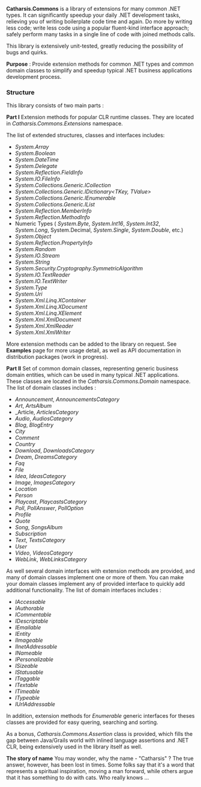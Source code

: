 **Catharsis.Commons** is a library of extensions for many common .NET types. It can significantly speedup your daily .NET development tasks, relieving you of writing boilerplate code time and again. Do more by writing less code; write less code using a popular fluent-kind interface approach; safely perform many tasks in a single line of code with joined methods calls.

This library is extensively unit-tested, greatly reducing the possibility of bugs and quirks.

**Purpose** : Provide extension methods for common .NET types and common domain classes to simplify and speedup typical .NET business applications development process.

### Structure
This library consists of two main parts :

**Part I**
Extension methods for popular CLR runtime classes. They are located in _Catharsis.Commons.Extensions_ namespace.

The list of extended structures, classes and interfaces includes:
* _System.Array_
* _System.Boolean_
* _System.DateTime_
* _System.Delegate_
* _System.Reflection.FieldInfo_
* _System.IO.FileInfo_
* _System.Collections.Generic.ICollection<T>_
* _System.Collections.Generic.IDictionary<TKey, TValue>_
* _System.Collections.Generic.IEnumerable<T>_
* _System.Collections.Generic.IList<T>_
* _System.Reflection.MemberInfo_
* _System.Reflection.MethodInfo_
* Numeric Types ( _System.Byte_, _System.Int16_, _System.Int32_, _System.Long_, System.Decimal, _System.Single_, _System.Double_, etc.)
* _System.Object_
* _System.Reflection.PropertyInfo_
* _System.Random_
* _System.IO.Stream_
* _System.String_
* _System.Security.Cryptography.SymmetricAlgorithm_
* _System.IO.TextReader_
* _System.IO.TextWriter_
* _System.Type_
* _System.Uri_
* _System.Xml.Linq.XContainer_
* _System.Xml.Linq.XDocument_
* _System.Xml.Linq.XElement_
* _System.Xml.XmlDocument_
* _System.Xml.XmlReader_
* _System.Xml.XmlWriter_

More extension methods can be added to the library on request.
See **Examples** page for more usage detail, as well as API documentation in distribution packages (work in progress).

**Part II**
Set of common domain classes, representing generic business domain entities, which can be used in many typical .NET applications. These classes are located in the _Catharsis.Commons.Domain_ namespace. The list of domain classes includes :
* _Announcement_, _AnnouncementsCategory_
* _Art_, _ArtsAlbum_
* _Article, _ArticlesCategory_
* _Audio_, _AudiosCategory_
* _Blog_, _BlogEntry_
* _City_
* _Comment_
* _Country_
* _Download_, _DownloadsCategory_
* _Dream_, _DreamsCategory_
* _Faq_
* _File_
* _Idea_, _IdeasCategory_
* _Image_, _ImagesCategory_
* _Location_
* _Person_
* _Playcast_, _PlaycastsCategory_
* _Poll_, _PollAnswer_, _PollOption_
* _Profile_
* _Quote_
* _Song_, _SongsAlbum_
* _Subscription_
* _Text_, _TextsCategory_
* _User_
* _Video_, _VideosCategory_
* _WebLink_, _WebLinksCategory_

As well several domain interfaces with extension methods are provided, and many of domain classes implement one or more of them. You can make your domain classes implement any of provided interface to quickly add additional functionality. The list of domain interfaces includes :
* _IAccessable_
* _IAuthorable_
* _ICommentable_
* _IDescriptable_
* _IEmailable_
* _IEntity_
* _IImageable_
* _IInetAddressable_
* _INameable_
* _IPersonalizable_
* _ISizeable_
* _IStatusable_
* _ITaggable_
* _ITextable_
* _ITimeable_
* _ITypeable_
* _IUrlAddressable_

In addition, extension methods for _Enumerable<T>_ generic interfaces for theses classes are provided for easy quering, searching and sorting.

As a bonus, _Catharsis.Commons.Assertion_ class is provided, which fills the gap between Java/Grails world with inlined language assertions and .NET CLR, being extensively used in the library itself as well.

**The story of name**
You may wonder, why the name - "Catharsis" ? The true answer, however, has been lost in times. Some folks say that it's a word that represents a spiritual inspiration, moving a man forward, while others argue that it has something to do with cats. Who really knows ...
